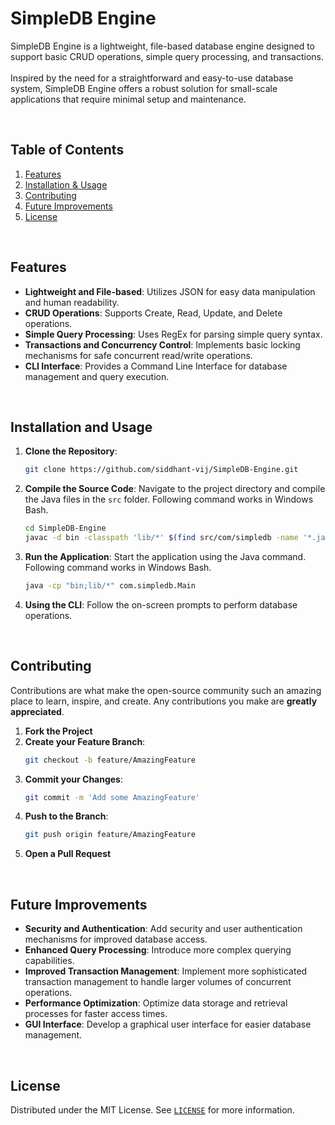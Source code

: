# SimpleDB Engine

SimpleDB Engine is a lightweight, file-based database engine designed to support basic CRUD operations, simple query processing, and transactions.
<br>
<br>
Inspired by the need for a straightforward and easy-to-use database system, SimpleDB Engine offers a robust solution for small-scale applications that require minimal setup and maintenance.

<br>

## Table of Contents

1. [Features](#features)
1. [Installation & Usage](#installation-and-usage)
1. [Contributing](#contributing)
1. [Future Improvements](#future-improvements)
1. [License](#license)

<br>

## Features

- **Lightweight and File-based**: Utilizes JSON for easy data manipulation and human readability.
- **CRUD Operations**: Supports Create, Read, Update, and Delete operations.
- **Simple Query Processing**: Uses RegEx for parsing simple query syntax.
- **Transactions and Concurrency Control**: Implements basic locking mechanisms for safe concurrent read/write operations.
- **CLI Interface**: Provides a Command Line Interface for database management and query execution.

<br>

## Installation and Usage
1. **Clone the Repository**:
    ```bash
    git clone https://github.com/siddhant-vij/SimpleDB-Engine.git
    ```
2. **Compile the Source Code**: Navigate to the project directory and compile the Java files in the `src` folder. Following command works in Windows Bash.
    ```bash
    cd SimpleDB-Engine
    javac -d bin -classpath 'lib/*' $(find src/com/simpledb -name '*.java')
    ```
3. **Run the Application**: Start the application using the Java command. Following command works in Windows Bash.
    ```bash
    java -cp "bin;lib/*" com.simpledb.Main
    ```
4. **Using the CLI**: Follow the on-screen prompts to perform database operations.

<br>

## Contributing

Contributions are what make the open-source community such an amazing place to learn, inspire, and create. Any contributions you make are **greatly appreciated**.

1. **Fork the Project**
2. **Create your Feature Branch**: 
    ```bash
    git checkout -b feature/AmazingFeature
    ```
3. **Commit your Changes**: 
    ```bash
    git commit -m 'Add some AmazingFeature'
    ```
4. **Push to the Branch**: 
    ```bash
    git push origin feature/AmazingFeature
    ```
5. **Open a Pull Request**

<br>

## Future Improvements

- **Security and Authentication**: Add security and user authentication mechanisms for improved database access.
- **Enhanced Query Processing**: Introduce more complex querying capabilities.
- **Improved Transaction Management**: Implement more sophisticated transaction management to handle larger volumes of concurrent operations.
- **Performance Optimization**: Optimize data storage and retrieval processes for faster access times.
- **GUI Interface**: Develop a graphical user interface for easier database management.

<br>

## License

Distributed under the MIT License. See [`LICENSE`](https://github.com/siddhant-vij/SimpleDB-Engine/blob/main/LICENSE) for more information.